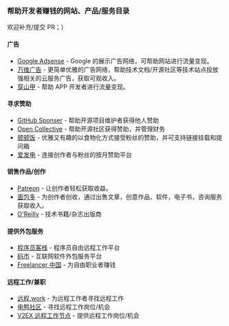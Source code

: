 ### 帮助开发者赚钱的网站、产品/服务目录

欢迎补充/提交 PR；）

#### 广告
- [Google Adsense](https://www.google.com/adsense/start/) - Google 的展示广告网络，可帮助网站进行流量变现。
- [万维广告](https://wwads.cn/for/publisher) - 更简单优雅的广告网络，帮助技术文档/开源社区等技术站点投放强相关的云服务广告，获取可观收入。
- [穿山甲](https://www.pangle.cn/) - 帮助 APP 开发者进行流量变现。

#### 寻求赞助
- [GitHub Sponser](https://github.com/sponsors) - 帮助开源项目维护者获得他人赞助
- [Open Collective](https://opencollective.com/) - 帮助开源社区获得赞助，并管理财务
- [顿顿饭](https://dun.mianbaoduo.com) - 优雅又有趣的以食物化方式接受粉丝的赞助，并可支持链接挂载和提问箱
- [爱发电](https://afdian.net/) - 连接创作者与粉丝的按月赞助平台

#### 销售作品/创作
- [Patreon](https://www.patreon.com/) - 让创作者轻松获取收益。
- [面包多](https://mianbaoduo.com) - 为创作者创收，通过出售文章，创意作品，软件，电子书，咨询服务获取收入。
- [O'Reilly](http://www.oreilly.com.cn/) - 技术书籍/杂志出版商

#### 提供外包服务
- [程序员客栈](https://www.proginn.com/) - 程序员自由远程工作平台
- [码市](https://codemart.com/) - 互联网软件外包服务平台
- [Freelancer 中国](https://www.freelancer.cn/) - 为自由职业者赚钱

#### 远程工作/兼职
- [远程.work](https://yuancheng.work/) - 为远程工作者寻找远程工作
- [电鸭社区](https://eleduck.com/) - 寻找远程工作岗位/机会
- [V2EX 远程工作节点](https://www.v2ex.com/go/remote) - 提供远程工作岗位/机会
